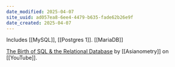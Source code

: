 ```yaml
---
date_modified: 2025-04-07
site_uuid: ad057ea8-6ee4-4479-b635-fade62b26e9f
date_created: 2025-04-07
---
```


Includes [[MySQL]], [[Postgres 1]]. [[MariaDB]]


[The Birth of SQL & the Relational Database](https://youtu.be/z8L202FlmD4?si=VWD4jfjpVNPsJpA-) by [[Asianometry]] on [[YouTube]].